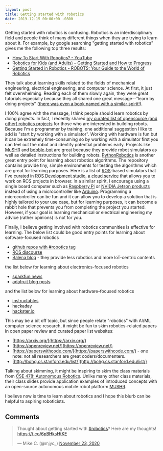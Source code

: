 ```yaml
---
layout: post
title: Getting started with robotics
date: 2019-12-15 00:00:00 -0800
---
```


Getting started with robotics is confusing.
Robotics is an interdisciplinary field and people think of many different things when they are trying to learn about it.
For example, by google searching "getting started with robotics" gives me the following top three results:

- [How To Start With Robotics? - YouTube](https://www.youtube.com/watch?v=uw-4K9joFL8)
- [Robotics for Kids (and Adults) – Getting Started and How to Progress](http://robotsforroboticists.com/getting-started-kids-adults/)
- [Getting Started in Robotics - ROBOTS: Your Guide to the World of Robotics](https://robots.ieee.org/learn/getting-started/)

They talk about learning skills related to the fields of mechanical engineering, electrical engineering, and computer science.
At first, it just felt overwhelming.
Reading each of them slowly again, they were great tutorials especially because they all shared one great message--"learn by doing projects" ([there was even a book named with a similar spirit!](https://www.amazon.com/Robotics-Project-Based-Approach-Lakshmi-Prayaga-ebook/dp/B00PG922M4)).

I 100% agree with the message, I think people should learn robotics by doing projects.
In fact, I recently shared [my curated list of opensource (and other) robotics projects](https://github.com/mjyc/awesome-robotics-projects) for those who are interested in building robots.
Because I'm a programmer by training, one additional suggestion I like to add is "start by working with a simulator".
Working with hardware is fun but it can be extremely time-consuming so by working with a simulator first you can feel out the robot and identify potential problems early.
Projects like [MuSHR](https://mushr.io/) and [bobble-bot](https://hackaday.io/project/164992-bobble-bot) are great because they provide robot simulators as well as detailed instructions for building robots.
[PythonRobotics](https://atsushisakai.github.io/PythonRobotics/) is another great entry point for learning about robotics algorithms.
The repository contains provide tiny, simple environments for testing the algorithms which are great for learning purposes.
Here is a list of [ROS](https://www.ros.org/)-based simulators that I've curated in [ROS Development studio](https://rds.theconstructsim.com/r/mchung/), [a cloud service](https://www.theconstructsim.com/rds-ros-development-studio/) that allows you to work on ROS projects in browser.
In a similar spirit, I encourage using a single board computer such as [Raspberry Pi](https://www.raspberrypi.org/) or [NVIDIA Jetson products](https://developer.nvidia.com/embedded/learn/tutorials) instead of using a microcontroller like [Arduino](https://www.arduino.cc/).
Programming a microcontroller can be fun and it can allow you to develop a solution that is highly tailored to your use case, but for learning purposes, it can become a rabbit hole that prevents you from completing the project you started.
However, if your goal is learning mechanical or electrical engineering my advice (rather opinions) is not for you.

Finally, I believe getting involved with robotics communities is effective for learning.
The below list could be good entry points for learning about software-focused robotics

- [github repos with #robotics tag](https://github.com/topics/robotics)
- [ROS discourse](https://discourse.ros.org/)
- [Balena blog](https://www.balena.io/blog) - they provide less robotics and more IoT-centric contents

the list below for learning about electronics-focused robotics

- [sparkfun news](https://www.sparkfun.com/news)
- [adafruit blog posts](https://blog.adafruit.com/)

and the list below for learning about hardware-focused robotics

- [instructables](https://www.instructables.com/)
- [hackaday](https://hackaday.com/)
- [hackster.io](https://www.hackster.io/)

This may be a bit off topic, but since people relate "robotics" with AI/ML computer science research, it might be fun to skim robotics-related papers in open paper review and curated paper list websites:

- [https://arxiv.org/](https://arxiv.org/)
- [https://openreview.net/](https://openreview.net/)
- [https://paperswithcode.com/](https://paperswithcode.com/) - one note: not all researchers are great coders/documenters.
- [http://bohg.cs.stanford.edu/list/](http://bohg.cs.stanford.edu/list/)

Talking about skimming, it might be inspiring to skim the class materials from [CSE 478: Autonomous Robotics](https://courses.cs.washington.edu/courses/cse478/20wi/).
Unlike many other class materials, their class slides provide application examples of introduced concepts with an open-source autonomous mobile robot platform [MUSHR](https://mushr.io/).

I believe now is time to learn about robotics and I hope this blurb can be helpful to aspiring roboticists.

## Comments

<blockquote class="twitter-tweet"><p lang="en" dir="ltr">Thought about getting started with <a href="https://twitter.com/hashtag/robotics?src=hash&amp;ref_src=twsrc%5Etfw">#robotics</a>? Here are my thoughts! <a href="https://t.co/6pBHksHtKE">https://t.co/6pBHksHtKE</a></p>&mdash; Mike C. (@mjyc_) <a href="https://twitter.com/mjyc_/status/1330914774801018881?ref_src=twsrc%5Etfw">November 23, 2020</a></blockquote> <script async src="https://platform.twitter.com/widgets.js" charset="utf-8"></script>
